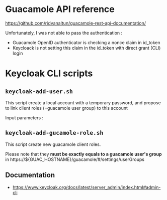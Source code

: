 # Guacamole API reference

<https://github.com/ridvanaltun/guacamole-rest-api-documentation/>

Unfortunately, I was not able to pass the authentication :

- Guacamole OpenID authenticator is checking a nonce claim in id_token
- Keycloack is not setting this claim in the id_token with direct grant (CLI) login

# Keycloak CLI scripts

## `keycloak-add-user.sh`

This script create a local account with a temporary password, and propose to link client roles (=guacamole user group) to this account

Input parameters : 

## `keycloak-add-gucamole-role.sh`

This script create new guacamole client roles.

Please note that they **must be exactly equals to a guacamole user's group** in https://${GUAC_HOSTNAME}/guacamole/#/settings/userGroups

## Documentation

- https://www.keycloak.org/docs/latest/server_admin/index.html#admin-cli